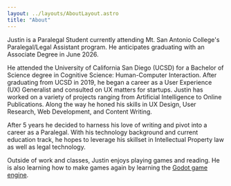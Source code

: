 ```yaml
---
layout: ../layouts/AboutLayout.astro
title: "About"
---
```


Justin is a Paralegal Student currently attending Mt. San Antonio College's Paralegal/Legal Assistant program. He anticipates graduating with an Associate Degree in June 2026.

He attended the University of California San Diego (UCSD) for a Bachelor of Science degree in Cognitive Science: Human-Computer Interaction. After graduating from UCSD in 2019, he began a career as a User Experience (UX) Generalist and consulted on UX matters for startups. Justin has worked on a variety of projects ranging from Artificial Intelligence to Online Publications. Along the way he honed his skills in UX Design, User Research, Web Development, and Content Writing.

After 5 years he decided to harness his love of writing and pivot into a career as a Paralegal. With his technology background and current education track, he hopes to leverage his skillset in Intellectual Property law as well as legal technology.

Outside of work and classes, Justin enjoys playing games and reading. He is also learning how to make games again by learning the [Godot game engine](https://godotengine.org/).

<!-- I'm a designer in LA who also enjoys coding, writing, strategizing, and more.

Case study decks provided upon request. -->

<!-- <p>
  <img src="/assets/me.jpg" class="mx-auto" alt="portrait photo of Justin" style="border-width: 2px; --tw-border-opacity: 1; border-color: rgba(var(--color-border), var(--tw-border-opacity)); max-width: 100%; height: auto;">
</p>
<p class="post-image" style="
  margin-top: 0px;
  margin-bottom: 3rem;
  padding-top: 0px;
  text-align: center;
  font-size: 0.75rem;
  line-height: 1rem;
  color: var(--color-card-muted);"
  >Heya!</p> -->

  <!-- ![portrait photo of Justin](@assets/images/me.jpg) -->

<!-- ## Interests

In my spare time I:

- Make [games](https://bruhstin.itch.io/). Currently focusing on [interactive fiction](https://en.wikipedia.org/wiki/Interactive_fiction).
- Play games (of course). My favorite games have labels such as Text Adventures, Point-and-Click Adventures, Tactical RPG's, Platformers, and Metroidvanias.
- Practice Buddhism. I decided to follow the Buddha's teachings in early 2024.
- Read books. Some of my favorite genres include detective fiction, religion, and horror.
- Collect music! I love supporting indie artists on Bandcamp.
- Practice divination. I'm an avid Tarot reader and enjoy learning other systems such as Lenormand, I-Ching, and dice divination. Disclaimer: As a Buddhist, I personally don't read fortunes.
- Help apprentices as a [DIA Mentor](https://www.diadesign.io/2022-new-year-new-mentors/). We're always looking for more mentors to help us out!
- Organize for San Gabriel Valley UX. Come [hang out](https://sgvux.design/) with us! -->
